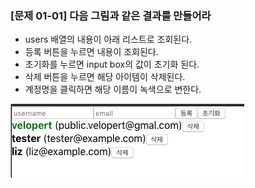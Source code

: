 ### [문제 01-01] 다음 그림과 같은 결과를 만들어라

- users 배열의 내용이 아래 리스트로 조회된다.
- 등록 버튼을 누르면 내용이 조회된다.
- 초기화를 누르면 input box의 값이 초기화 된다.
- 삭제 버튼을 누르면 해당 아이템이 삭제된다.
- 계정명을 클릭하면 해당 이름이 녹색으로 변한다.


![](images/01-03/01-01.png)